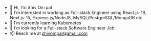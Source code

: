 - 👋 Hi, I’m Shiv Om pal
- 👀 I’m interested in working as Full-stack Engineer using React.js-19, Next.js-15, Express.js/NodeJS, MySQL/PostgreSQL/MongoDB etc.
- 🌱 I’m currently learning Kubernetes
- 💞️ I’m looking for a Full-stack Software Engineer Job
- 📫 Reach me at shivompal@gmail.com

<!---
shivompal/shivompal is a ✨ special ✨ repository because its `README.md` (this file) appears on your GitHub profile.
You can click the Preview link to take a look at your changes.
--->
